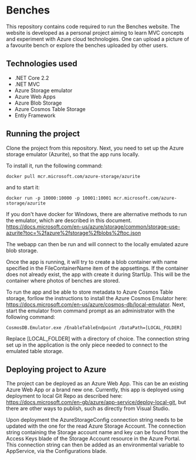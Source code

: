 # Benches

This repository contains code required to run the Benches website. The website is developed as a personal project aiming to learn MVC concepts and experiment with Azure cloud technologies. One can upload a picture of a favourite bench or explore the benches uploaded by other users.

## Technologies used
- .NET Core 2.2
- .NET MVC
- Azure Storage emulator
- Azure Web Apps
- Azure Blob Storage
- Azure Cosmos Table Storage
- Entiy Framework

## Running the project

Clone the project from this repository. Next, you need to set up the Azure storage emulator (Azurite), so that the app runs locally.

To install it, run the following command:

`docker pull mcr.microsoft.com/azure-storage/azurite`

and to start it: 

`docker run -p 10000:10000 -p 10001:10001 mcr.microsoft.com/azure-storage/azurite`

If you don't have docker for Windows, there are alternative methods to run the emulator, which are described in this document.
https://docs.microsoft.com/en-us/azure/storage/common/storage-use-azurite?toc=%2fazure%2fstorage%2fblobs%2ftoc.json

The webapp can then be run and will connect to the locally emulated azure blob storage.

Once the app is running, it will try to create a blob container with name specified in the FileContainerName item of the appsettings. If the container does not already exist, the app with create it during StartUp. This will be the container where photos of benches are stored.

To run the app and be able to store metadata to Azure Cosmos Table storage, forllow the instructions to install the Azure Cosmos Emulator here: https://docs.microsoft.com/en-us/azure/cosmos-db/local-emulator. Next, start the emulator from command prompt as an administrator with the following command:

`CosmosDB.Emulator.exe /EnableTableEndpoint /DataPath=[LOCAL_FOLDER]`

Replace [LOCAL_FOLDER] with a directory of choice. The connection string set up in the application is the only piece needed to connect to the emulated table storage.

## Deploying project to Azure

The project can be deployed as an Azure Web App. This can be an existing Azure Web App or a brand new one. Currently, this app is deployed using deployment to local Git Repo as described here: https://docs.microsoft.com/en-gb/azure/app-service/deploy-local-git, but there are other ways to publish, such as directly from Visual Studio.

Upon deployment the AzureStorageConfig connection string needs to be updated with the one for the read Azure Storage Account. The connection string containing the Storage account name and key can be found from the Access Keys blade of the Storage Account resource in the Azure Portal. This connection string can then be added as an environmental variable to AppService, via the Configurations blade.